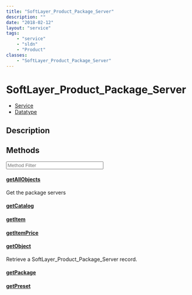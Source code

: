 ```yaml
---
title: "SoftLayer_Product_Package_Server"
description: ""
date: "2018-02-12"
layout: "service"
tags:
    - "service"
    - "sldn"
    - "Product"
classes:
    - "SoftLayer_Product_Package_Server"
---
```

# SoftLayer_Product_Package_Server
<div id='service-datatype'>
    <ul id='sldn-reference-tabs'>
    <li id='service'> <a href='/reference/services/SoftLayer_Product_Package_Server' >Service</a></li>    <li id='datatype'> <a href='/reference/datatypes/SoftLayer_Product_Package_Server' >Datatype</a></li>
    </ul>
</div>

## Description






        
<div id="properties" class="content service-content">

## Methods

<div class="view-filters">
    <div class="clearfix">
        <div class="search-input-box">
            <input placeholder="Method Filter" onkeyup="titleSearch(inputId='edit-combine', divId='method-div', elementClass='method-row')" 
                type="text" id="edit-combine" value="" size="30" maxlength="128" class="form-text">
        </div>
    </div>
</div>

<div id="method-div">

<div class="method-row">

#### [getAllObjects](/reference/services/SoftLayer_Product_Package_Server/getAllObjects)
Get the package servers

</div>

<div class="method-row">

#### [getCatalog](/reference/services/SoftLayer_Product_Package_Server/getCatalog)


</div>

<div class="method-row">

#### [getItem](/reference/services/SoftLayer_Product_Package_Server/getItem)


</div>

<div class="method-row">

#### [getItemPrice](/reference/services/SoftLayer_Product_Package_Server/getItemPrice)


</div>

<div class="method-row">

#### [getObject](/reference/services/SoftLayer_Product_Package_Server/getObject)
Retrieve a SoftLayer_Product_Package_Server record.

</div>

<div class="method-row">

#### [getPackage](/reference/services/SoftLayer_Product_Package_Server/getPackage)


</div>

<div class="method-row">

#### [getPreset](/reference/services/SoftLayer_Product_Package_Server/getPreset)


</div>
</div>

</div>


